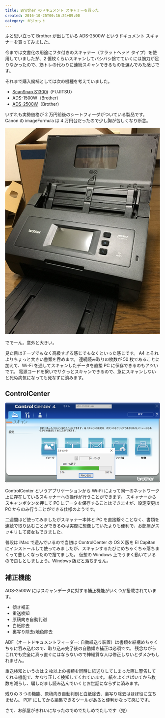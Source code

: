 ```yaml
---
title: Brother のドキュメント スキャナーを買った
created: 2016-10-25T00:16:24+09:00
category: ガジェット
---
```

ふと思い立って Brother が出している ADS-2500W というドキュメント スキャナーを買ってみました。

今までは文書化の用途にフタ付きのスキャナー（フラットヘッド タイプ）を使用していましたが、2 億枚くらいスキャンしてバシバシ捨てていくには腕力が足りなかったので、筋トレの代わりに連続スキャンできるものを選んでみた感じです。

それまで購入候補としては次の機種を考えていました。

- [ScanSnap S1300i](http://scansnap.fujitsu.com/jp/product/s1300i/index.html)（FUJITSU）
- [ADS-1500W](https://www.brother.co.jp/product/scanner/ads1500w/index.aspx)（Brother）
- [ADS-2500W](https://www.brother.co.jp/product/scanner/ads2500w/index.aspx)（Brother）

いずれも実勢価格が 2 万円前後のシートフィーダがついている製品です。Canon の imageFormula は 4 万円台だったので少し胸が苦しくなり断念。

<!-- more -->

![](../media/ads-2500w-photo.jpg)

ででーん。意外と大きい。

見た目はチープでもなく高級すぎる感じでもなくといった感じです。
A4 とそれよりちょっと大きい書類を呑めます。
連続読み取りの枚数が 50 枚であることに加えて、Wi-Fi を通してスキャンしたデータを直接 PC に保存できるのもアツいです。
電源コードを繋いでサクっとスキャンできるので、急にスキャンしないと死ぬ病気になっても死なずに済みます。

## ControlCenter

![](../media/ads-2500w.png)

ControlCenter というアプリケーションから Wi-Fi によって同一のネットワーク上に存在しているスキャナーへの操作が行うことができます。
スキャナーからスキャンボタンを押して PC にデータを保存することはできますが、設定変更は PC からのみ行うことができる仕様のようです。

二週間ほど使ってみましたがスキャナー本体と PC を直接繋ぐことなく、書類を連続で取り込むことができるのは実際に想像していたよりも便利で、お部屋がスッキリして彼女もできました。

普段は iMac で遊んでいるので当初は ControlCenter の OS X 版を El Capitan にインストールして使ってみましたが、スキャンするたびにめちゃくちゃ落ちまくって悲しくなったので捨てました。
仮想の Windows 上でうまく動いているので良しとしましょう。Windows 版だと落ちません。

## 補正機能

ADS-2500W にはスキャンデータに対する補正機能がいくつか搭載されています。

- 傾き補正
- 重送検知
- 原稿向き自動判別
- 白紙除去
- 裏写り除去/地色除去

ADF（オートドキュメントフィーダー: 自動紙送り装置）は書類を結構めちゃくちゃに呑み込むので、取り込み完了後の自動傾き補正は必須です。
残念ながらこれでも完全に真っ直ぐにはならないので神経質な人は修正しないとダメかもしれません。

重送検知というのは 2 枚以上の書類を同時に紙送りしてしまった際に警告してくれる機能で、かなり正しく検知してくれています。
紙をよくさばいてから枚数を減らし、騙しだまし読み込んでいくとお世話にならずに済みます。

残りの 3 つの機能、原稿向き自動判別と白紙除去、裏写り除去はほぼ役に立ちません。
PDF にしてから編集できるツールがあると便利かなって感じです。

さて、お部屋がきれいになったのでめでたしめでたしです（完）
